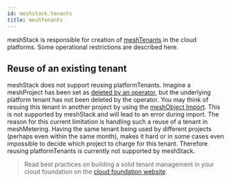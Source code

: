 ```yaml
---
id: meshstack.tenants
title: meshTenants
---
```


meshStack is responsible for creation of [meshTenants](meshcloud.tenant.md) in the cloud platforms. Some operational restrictions are described here.

## Reuse of an existing tenant

meshStack does not support reusing platformTenants. Imagine a meshProject has been set as [deleted by an operator](administration.projects.md#delete-projects), but the underlying platform tenant has not been deleted by the operator. You may think of resuing this tenant in another project by using the [meshObject Import](https://docs.meshcloud.io/api/#mesh_object_declarative_import). This is not supported by meshStack and will lead to an error during import. The reason for this current limitation is handling such a reuse of a tenant in meshMetering. Having the same tenant being used by different projects (perhaps even within the same month), makes it hard or in some cases even impossible to decide which project to charge for this tenant. Therefore reusing platformTenants is currently not supported by meshStack.

> Read best practices on building a solid tenant management in your cloud foundation on the [cloud foundation website](https://cloudfoundation.meshcloud.io/maturity-model/tenant-management/).
